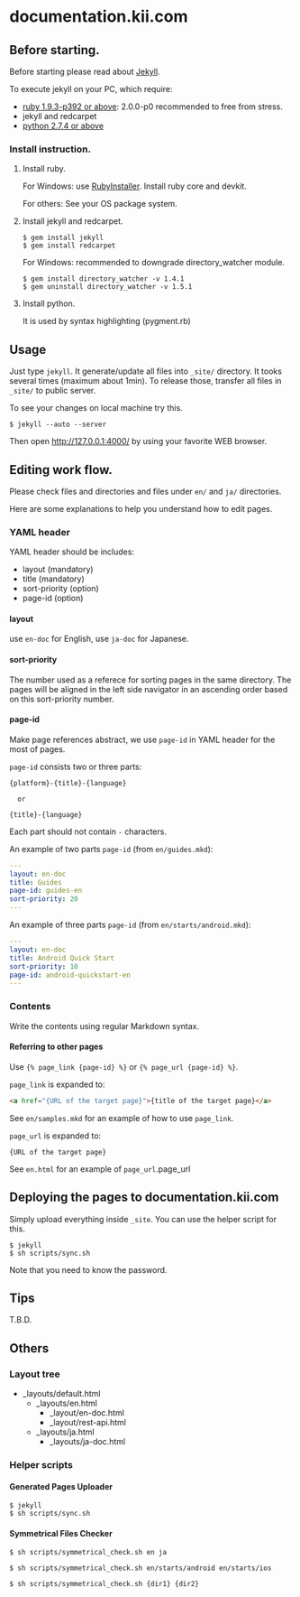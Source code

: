 # documentation.kii.com


## Before starting.

Before starting please read about
[Jekyll](https://github.com/mojombo/jekyll/wiki).

To execute jekyll on your PC, which require:

*   [ruby 1.9.3-p392 or above](http://www.ruby-lang.org/): 2.0.0-p0 recommended
    to free from stress.
*   jekyll and redcarpet
*   [python 2.7.4 or above](http://python.org/)

### Install instruction.

1.  Install ruby.

    For Windows:  use [RubyInstaller](http://rubyinstaller.org/).  Install ruby
    core and devkit.

    For others: See your OS package system.

2.  Install jekyll and redcarpet.

    ```
    $ gem install jekyll
    $ gem install redcarpet
    ```

    For Windows: recommended to downgrade directory\_watcher module.

    ```
    $ gem install directory_watcher -v 1.4.1
    $ gem uninstall directory_watcher -v 1.5.1
    ```

3.  Install python.

    It is used by syntax highlighting (pygment.rb)

## Usage

Just type `jekyll`.  It generate/update all files into `_site/` directory.  It
tooks several times (maximum about 1min).  To release those, transfer all files
in `_site/` to public server.

To see your changes on local machine try this.

```
$ jekyll --auto --server
```

Then open http://127.0.0.1:4000/ by using your favorite WEB browser.


## Editing work flow.

Please check files and directories and files under `en/` and `ja/` directories.

Here are some explanations to help you understand how to edit pages.

### YAML header

YAML header should be includes:

*   layout (mandatory)
*   title (mandatory)
*   sort-priority (option)
*   page-id (option)

#### layout

use `en-doc` for English, use `ja-doc` for Japanese.

#### sort-priority

The number used as a referece for sorting pages in the same directory.  The pages will be aligned in the left side navigator in an ascending order based on this sort-priority number.

#### page-id

Make page references abstract, we use `page-id` in YAML header for the most of
pages.  

`page-id` consists two or three parts:

    {platform}-{title}-{language}

      or

    {title}-{language}

Each part should not contain `-` characters.  

An example of two parts `page-id` (from `en/guides.mkd`):

```yaml
---
layout: en-doc
title: Guides
page-id: guides-en
sort-priority: 20
---
```

An example of three parts `page-id` (from `en/starts/android.mkd`):

```yaml
---
layout: en-doc
title: Android Quick Start
sort-priority: 10
page-id: android-quickstart-en
---
```


### Contents

Write the contents using regular Markdown syntax.

#### Referring to other pages

Use `{% page_link {page-id} %}` or `{% page_url {page-id} %}`.

`page_link` is expanded to:

```html
<a href="{URL of the target page}">{title of the target page}</a>
```

See `en/samples.mkd` for an example of how to use `page_link`.

`page_url` is expanded to:

```
{URL of the target page}
```

See `en.html` for an example of `page_url`.page_url


## Deploying the pages to documentation.kii.com

Simply upload everything inside `_site`.  You can use the helper script for this.

    $ jekyll
    $ sh scripts/sync.sh


Note that you need to know the password.

## Tips

T.B.D.

## Others

### Layout tree

*   \_layouts/default.html
    *   \_layouts/en.html
        *   \_layout/en-doc.html
        *   \_layout/rest-api.html
    *   \_layouts/ja.html
        *   \_layouts/ja-doc.html

### Helper scripts

#### Generated Pages Uploader

    $ jekyll
    $ sh scripts/sync.sh

#### Symmetrical Files Checker

    $ sh scripts/symmetrical_check.sh en ja

    $ sh scripts/symmetrical_check.sh en/starts/android en/starts/ios

    $ sh scripts/symmetrical_check.sh {dir1} {dir2}
